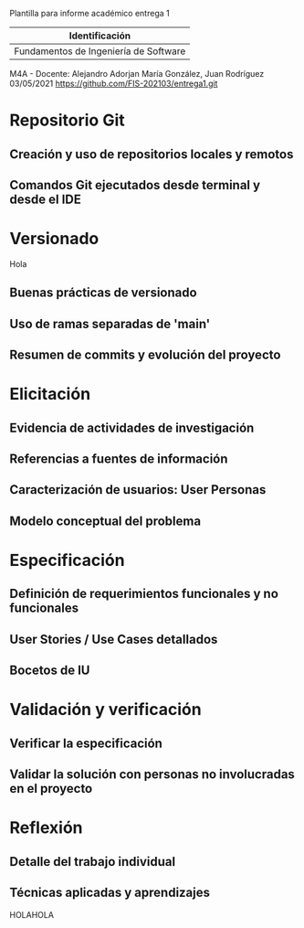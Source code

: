 Plantilla para informe académico entrega 1


| Identificación
|-----------
| Fundamentos de Ingeniería de Software
M4A - Docente: Alejandro Adorjan
María González, Juan Rodríguez
03/05/2021
https://github.com/FIS-202103/entrega1.git


# Repositorio Git

## Creación y uso de repositorios locales y remotos

## Comandos Git ejecutados desde terminal y desde el IDE


# Versionado
Hola 
## Buenas prácticas de versionado

## Uso de ramas separadas de 'main'

## Resumen de commits y evolución del proyecto



# Elicitación

## Evidencia de actividades de investigación

## Referencias a fuentes de información

## Caracterización de usuarios: User Personas

## Modelo conceptual del problema


# Especificación

## Definición de requerimientos funcionales y no funcionales

## User Stories / Use Cases detallados

## Bocetos de IU


# Validación y verificación

## Verificar la especificación

## Validar la solución con personas no involucradas en el proyecto


# Reflexión

## Detalle del trabajo individual

## Técnicas aplicadas y aprendizajes
HOLAHOLA


